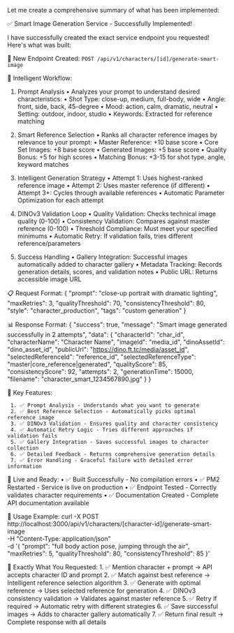    Let me create a comprehensive summary of what has been implemented:

   ✅ Smart Image Generation Service - Successfully Implemented!

   I have successfully created the exact service endpoint you requested! Here's what was built:

   🎯 New Endpoint Created:
   `POST /api/v1/characters/[id]/generate-smart-image`

   🧠 Intelligent Workflow:

   1. Prompt Analysis
     • Analyzes your prompt to understand desired characteristics:
     • Shot Type: close-up, medium, full-body, wide
     • Angle: front, side, back, 45-degree
     • Mood: action, calm, dramatic, neutral
     • Setting: outdoor, indoor, studio
     • Keywords: Extracted for reference matching

   2. Smart Reference Selection
     • Ranks all character reference images by relevance to your prompt:
     • Master Reference: +10 base score
     • Core Set Images: +8 base score
     • Generated Images: +5 base score
     • Quality Bonus: +5 for high scores
     • Matching Bonus: +3-15 for shot type, angle, keyword matches

   3. Intelligent Generation Strategy
     • Attempt 1: Uses highest-ranked reference image
     • Attempt 2: Uses master reference (if different)
     • Attempt 3+: Cycles through available references
     • Automatic Parameter Optimization for each attempt

   4. DINOv3 Validation Loop
     • Quality Validation: Checks technical image quality (0-100)
     • Consistency Validation: Compares against master reference (0-100)
     • Threshold Compliance: Must meet your specified minimums
     • Automatic Retry: If validation fails, tries different reference/parameters

   5. Success Handling
     • Gallery Integration: Successful images automatically added to character gallery
     • Metadata Tracking: Records generation details, scores, and validation notes
     • Public URL: Returns accessible image URL

   📋 Request Format:
   {
     "prompt": "close-up portrait with dramatic lighting",
     "maxRetries": 3,
     "qualityThreshold": 70,
     "consistencyThreshold": 80,
     "style": "character_production",
     "tags": "custom generation"
   }

   📊 Response Format:
   {
     "success": true,
     "message": "Smart image generated successfully in 2 attempts",
     "data": {
       "characterId": "char_id",
       "characterName": "Character Name",
       "imageId": "media_id",
       "dinoAssetId": "dino_asset_id",
       "publicUrl": "https://dino.ft.tc/media/asset_id",
       "selectedReferenceId": "reference_id",
       "selectedReferenceType": "master|core_reference|generated",
       "qualityScore": 85,
       "consistencyScore": 92,
       "attempts": 2,
       "generationTime": 15000,
       "filename": "character_smart_1234567890.jpg"
     }
   }

   🔧 Key Features:

     1. ✅ Prompt Analysis - Understands what you want to generate
     2. ✅ Best Reference Selection - Automatically picks optimal reference image
     3. ✅ DINOv3 Validation - Ensures quality and character consistency
     4. ✅ Automatic Retry Logic - Tries different approaches if validation fails
     5. ✅ Gallery Integration - Saves successful images to character collection
     6. ✅ Detailed Feedback - Returns comprehensive generation details
     7. ✅ Error Handling - Graceful failure with detailed error information

   🚀 Live and Ready:
     • ✅ Built Successfully - No compilation errors
     • ✅ PM2 Restarted - Service is live on production
     • ✅ Endpoint Tested - Correctly validates character requirements
     • ✅ Documentation Created - Complete API documentation available

   📖 Usage Example:
   curl -X POST http://localhost:3000/api/v1/characters/[character-id]/generate-smart-image \
     -H "Content-Type: application/json" \
     -d '{
       "prompt": "full body action pose, jumping through the air",
       "maxRetries": 5,
       "qualityThreshold": 80,
       "consistencyThreshold": 85
     }'

   🎯 Exactly What You Requested:
     1. ✅ Mention character + prompt → API accepts character ID and prompt
     2. ✅ Match against best reference → Intelligent reference selection algorithm
     3. ✅ Generate with optimal reference → Uses selected reference for generation
     4. ✅ DINOv3 consistency validation → Validates against master reference
     5. ✅ Retry if required → Automatic retry with different strategies
     6. ✅ Save successful images → Adds to character gallery automatically
     7. ✅ Return final result → Complete response with all details
